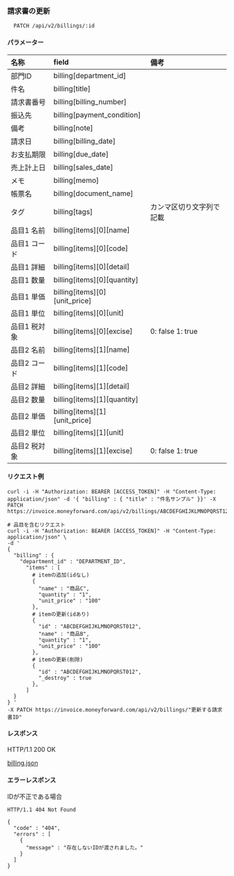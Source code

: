 ### 請求書の更新
```
  PATCH /api/v2/billings/:id
```
#### パラメーター
| 名称         | field                        | 備考 |
| :--          | :--                          | :-- |
| 部門ID       | billing[department_id]       | |
| 件名         | billing[title]               | |
| 請求書番号   | billing[billing_number]      | |
| 振込先       | billing[payment_condition]   | |
| 備考         | billing[note]                | |
| 請求日       | billing[billing_date]        | |
| お支払期限   | billing[due_date]            | |
| 売上計上日   | billing[sales_date]          | |
| メモ         | billing[memo]                | |
| 帳票名       | billing[document_name]       | |
| タグ         | billing[tags]                | カンマ区切り文字列で記載 |
| 品目1 名前   | billing[items][0][name]       | |
| 品目1 コード | billing[items][0][code]       | |
| 品目1 詳細   | billing[items][0][detail]     | |
| 品目1 数量   | billing[items][0][quantity]   | |
| 品目1 単価   | billing[items][0][unit_price] | |
| 品目1 単位   | billing[items][0][unit]       | |
| 品目1 税対象 | billing[items][0][excise]     | 0: false  1: true |
| 品目2 名前   | billing[items][1][name]       | |
| 品目2 コード | billing[items][1][code]       | |
| 品目2 詳細   | billing[items][1][detail]     | |
| 品目2 数量   | billing[items][1][quantity]   | |
| 品目2 単価   | billing[items][1][unit_price] | |
| 品目2 単位   | billing[items][1][unit]       | |
| 品目2 税対象 | billing[items][1][excise]     | 0: false  1: true |

#### リクエスト例
```
curl -i -H "Authorization: BEARER [ACCESS_TOKEN]" -H "Content-Type: application/json" -d '{ "billing" : { "title" : "件名サンプル" }}' -X PATCH https://invoice.moneyforward.com/api/v2/billings/ABCDEFGHIJKLMNOPQRST123

# 品目を含むリクエスト
curl -i -H "Authorization: BEARER [ACCESS_TOKEN]" -H "Content-Type: application/json" \
-d '
{
  "billing" : {
    "department_id" : "DEPARTMENT_ID",
      "items" : [
        # itemの追加(idなし)
        {
          "name" : "商品C",
          "quantity" : "1",
          "unit_price" : "100"
        },
        # itemの更新(idあり)
        {
          "id" : "ABCDEFGHIJKLMNOPQRST012",
          "name" : "商品B",
          "quantity" : "1",
          "unit_price" : "100"
        },
        # itemの更新(削除)
        {
          "id" : "ABCDEFGHIJKLMNOPQRST012",
          "_destroy" : true
        },
      ]
  }
} '
-X PATCH https://invoice.moneyforward.com/api/v2/billings/"更新する請求書ID"
```

#### レスポンス

HTTP/1.1 200 OK

[billing.json](./responses/billing.json)

#### エラーレスポンス
IDが不正である場合
```
HTTP/1.1 404 Not Found

{
  "code" : "404",
  "errors" : [
    {
      "message" : "存在しないIDが渡されました。"
    }
  ]
}
```
